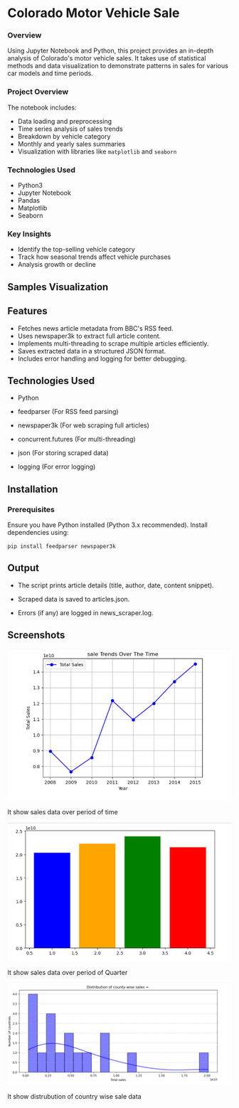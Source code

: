 
# Colorado Motor Vehicle Sale

### Overview

Using Jupyter Notebook and Python, this project provides an in-depth analysis of Colorado's motor vehicle sales. It takes use of statistical methods and data visualization to demonstrate patterns in sales for various car models and time periods.

### Project Overview

The notebook includes:
- Data loading and preprocessing
- Time series analysis of sales trends
- Breakdown by vehicle category
- Monthly and yearly sales summaries
- Visualization with libraries like `matplotlib` and `seaborn`

### Technologies Used

- Python3
- Jupyter Notebook
- Pandas
- Matplotlib
- Seaborn

### Key Insights

- Identify the top-selling vehicle category
- Track how seasonal trends affect vehicle purchases
- Analysis growth or decline

##  Samples Visualization

## Features

- Fetches news article metadata from BBC's RSS feed.
- Uses newspaper3k to extract full article content.
- Implements multi-threading to scrape multiple articles efficiently.
- Saves extracted data in a structured JSON format.
- Includes error handling and logging for better debugging.



## Technologies Used

- Python

- feedparser (For RSS feed parsing)
- newspaper3k (For web scraping full articles)
- concurrent.futures (For multi-threading)
- json (For storing scraped data)
- logging (For error logging)

## Installation

### Prerequisites

Ensure you have Python installed (Python 3.x recommended). Install dependencies using:


```
pip install feedparser newspaper3k
```

## Output

- The script prints article details (title, author, date, content snippet).

- Scraped data is saved to articles.json.

- Errors (if any) are logged in news_scraper.log.
## Screenshots

![It show sales data over period of time](images/Colorado_Motor_Sale_1.png)

It show sales data over period of time 

![It show sales data over period of Quarter](images/Colorado_Motor_Sale_2.png)

It show sales data over period of Quarter

![It show distrubution of country wise sale data](images/Colorado_Motor_Sale_3.png)

It show distrubution of country wise sale data